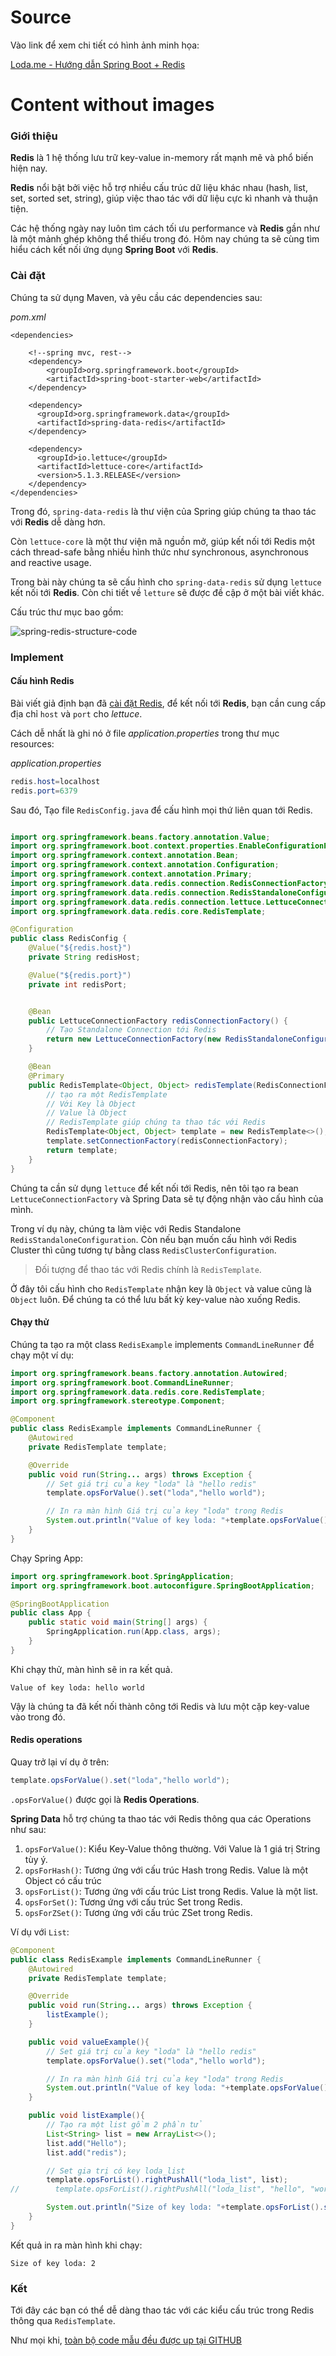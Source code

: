 # Source
Vào link để xem chi tiết có hình ảnh minh họa: 

[Loda.me - Hướng dẫn Spring Boot + Redis](https://loda.me/huong-dan-spring-boot-redis-loda1557031434451)

# Content without images

### Giới thiệu

**Redis** là 1 hệ thống lưu trữ key-value in-memory rất mạnh mẽ và phổ biến hiện nay.

**Redis** nổi bật bởi việc hỗ trợ nhiều cấu trúc dữ liệu khác nhau (hash, list, set, sorted set, string), giúp việc thao tác với dữ liệu cực kì nhanh và thuận tiện.

Các hệ thống ngày nay luôn tìm cách tối ưu performance và **Redis** gần như là một mảnh ghép không thể thiếu trong đó. Hôm nay chúng ta sẽ cùng tìm hiểu cách kết nối ứng dụng **Spring Boot** với **Redis**.

### Cài đặt

Chúng ta sử dụng Maven, và yêu cầu các dependencies sau:

_pom.xml_

```
<dependencies>

    <!--spring mvc, rest-->
    <dependency>
        <groupId>org.springframework.boot</groupId>
        <artifactId>spring-boot-starter-web</artifactId>
    </dependency>

    <dependency>
      <groupId>org.springframework.data</groupId>
      <artifactId>spring-data-redis</artifactId>
    </dependency>

    <dependency>
      <groupId>io.lettuce</groupId>
      <artifactId>lettuce-core</artifactId>
      <version>5.1.3.RELEASE</version>
    </dependency>
</dependencies>

```

Trong đó, `spring-data-redis` là thư viện của Spring giúp chúng ta thao tác với **Redis** dễ dàng hơn.

Còn `lettuce-core` là một thư viện mã nguồn mở, giúp kết nối tới Redis một cách thread-safe bằng nhiều hình thức như synchronous, asynchronous and reactive usage.

Trong bài này chúng ta sẽ cấu hình cho `spring-data-redis` sử dụng `lettuce` kết nối tới **Redis**. Còn chi tiết về `letture` sẽ được đề cập ở một bài viết khác.

Cấu trúc thư mục bao gồm:

![spring-redis-structure-code](../../images/loda1557031434451/2.jpg)

### Implement

#### Cấu hình Redis

Bài viết giả định bạn đã [cài đặt Redis][redis-link], để kết nối tới **Redis**, bạn cần cung cấp địa chỉ `host` và `port` cho _lettuce_.

Cách dễ nhất là ghi nó ở file _application.properties_ trong thư mục resources:

_application.properties_

```java
redis.host=localhost
redis.port=6379
```

Sau đó, Tạo file `RedisConfig.java` để cấu hình mọi thứ liên quan tới Redis.

```java

import org.springframework.beans.factory.annotation.Value;
import org.springframework.boot.context.properties.EnableConfigurationProperties;
import org.springframework.context.annotation.Bean;
import org.springframework.context.annotation.Configuration;
import org.springframework.context.annotation.Primary;
import org.springframework.data.redis.connection.RedisConnectionFactory;
import org.springframework.data.redis.connection.RedisStandaloneConfiguration;
import org.springframework.data.redis.connection.lettuce.LettuceConnectionFactory;
import org.springframework.data.redis.core.RedisTemplate;

@Configuration
public class RedisConfig {
    @Value("${redis.host}")
    private String redisHost;

    @Value("${redis.port}")
    private int redisPort;


    @Bean
    public LettuceConnectionFactory redisConnectionFactory() {
        // Tạo Standalone Connection tới Redis
        return new LettuceConnectionFactory(new RedisStandaloneConfiguration(redisHost, redisPort));
    }

    @Bean
    @Primary
    public RedisTemplate<Object, Object> redisTemplate(RedisConnectionFactory redisConnectionFactory) {
        // tạo ra một RedisTemplate
        // Với Key là Object
        // Value là Object
        // RedisTemplate giúp chúng ta thao tác với Redis
        RedisTemplate<Object, Object> template = new RedisTemplate<>();
        template.setConnectionFactory(redisConnectionFactory);
        return template;
    }
}

```

Chúng ta cần sử dụng `lettuce` để kết nối tới Redis, nên tôi tạo ra bean `LettuceConnectionFactory` và Spring Data sẽ tự động nhận vào cấu hình của mình.

Trong ví dụ này, chúng ta làm việc với Redis Standalone `RedisStandaloneConfiguration`. Còn nếu bạn muốn cấu hình với Redis Cluster thì cũng tương tự bằng class `RedisClusterConfiguration`.

> Đối tượng để thao tác với Redis chính là `RedisTemplate`.

Ở đây tôi cấu hình cho `RedisTemplate` nhận key là `Object` và value cũng là `Object` luôn. Để chúng ta có thể lưu bất kỳ key-value nào xuống Redis.


#### Chạy thử

Chúng ta tạo ra một class `RedisExample` implements `CommandLineRunner` để chạy một ví dụ:

```java
import org.springframework.beans.factory.annotation.Autowired;
import org.springframework.boot.CommandLineRunner;
import org.springframework.data.redis.core.RedisTemplate;
import org.springframework.stereotype.Component;

@Component
public class RedisExample implements CommandLineRunner {
    @Autowired
    private RedisTemplate template;

    @Override
    public void run(String... args) throws Exception {
        // Set giá trị của key "loda" là "hello redis"
        template.opsForValue().set("loda","hello world");

        // In ra màn hình Giá trị của key "loda" trong Redis
        System.out.println("Value of key loda: "+template.opsForValue().get("loda"));
    }
}
```

Chạy Spring App:

```java
import org.springframework.boot.SpringApplication;
import org.springframework.boot.autoconfigure.SpringBootApplication;

@SpringBootApplication
public class App {
    public static void main(String[] args) {
        SpringApplication.run(App.class, args);
    }
}
```

Khi chạy thử, màn hình sẽ in ra kết quả.

```
Value of key loda: hello world
```

Vậy là chúng ta đã kết nối thành công tới Redis và lưu một cặp key-value vào trong đó.

#### Redis operations

Quay trở lại ví dụ ở trên:

```java
template.opsForValue().set("loda","hello world");
```

`.opsForValue()` được gọi là **Redis Operations**. 

**Spring Data** hỗ trợ chúng ta thao tác với Redis thông qua các Operations như sau:

1. `opsForValue()`: Kiểu Key-Value thông thường. Với Value là 1 giá trị String tùy ý. 
2. `opsForHash()`: Tương ứng với cấu trúc Hash trong Redis. Value là một Object có cấu trúc
3. `opsForList()`: Tương ứng với cấu trúc List trong Redis. Value là một list.
4. `opsForSet()`: Tương ứng với cấu trúc Set trong Redis.
5. `opsForZSet()`: Tương ứng với cấu trúc ZSet trong Redis.

Ví dụ với `List`:


```java
@Component
public class RedisExample implements CommandLineRunner {
    @Autowired
    private RedisTemplate template;

    @Override
    public void run(String... args) throws Exception {
        listExample();
    }

    public void valueExample(){
        // Set giá trị của key "loda" là "hello redis"
        template.opsForValue().set("loda","hello world");

        // In ra màn hình Giá trị của key "loda" trong Redis
        System.out.println("Value of key loda: "+template.opsForValue().get("loda"));
    }

    public void listExample(){
        // Tạo ra một list gồm 2 phần tử
        List<String> list = new ArrayList<>();
        list.add("Hello");
        list.add("redis");

        // Set gia trị có key loda_list
        template.opsForList().rightPushAll("loda_list", list);
//        template.opsForList().rightPushAll("loda_list", "hello", "world");

        System.out.println("Size of key loda: "+template.opsForList().size("loda_list"));
    }
}
```

Kết quả in ra màn hình khi chạy:

```
Size of key loda: 2
```

### Kết

Tới đây các bạn có thể dễ dàng thao tác với các kiểu cấu trúc trong Redis thông qua `RedisTemplate`.

Như mọi khi, [toàn bộ code mẫu đều được up tại GITHUB][link-github]

[redis-link]: https://redis.io
[link-github]: https://github.com/loda-kun/spring-boot-learning


